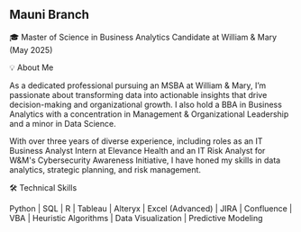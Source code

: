## Mauni Branch


🎓 Master of Science in Business Analytics Candidate at William & Mary (May 2025)


💡 About Me

As a dedicated professional pursuing an MSBA at William & Mary, I’m passionate about transforming data into actionable insights that drive decision-making and organizational growth. I also hold a BBA in Business Analytics with a concentration in Management & Organizational Leadership and a minor in Data Science.

With over three years of diverse experience, including roles as an IT Business Analyst Intern at Elevance Health and an IT Risk Analyst for W&M's Cybersecurity Awareness Initiative, I have honed my skills in data analytics, strategic planning, and risk management.


🛠 Technical Skills

Python | SQL | R | Tableau | Alteryx | Excel (Advanced) | JIRA | Confluence | VBA | Heuristic Algorithms | Data Visualization | Predictive Modeling


